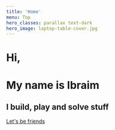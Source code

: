 ```yaml
---
title: 'Home'
menu: Top
hero_classes: parallax text-dark
hero_image: laptop-table-cover.jpg
---
```

<h1><span>Hi,</span></h1>
<span><h1>My name is Ibraim </h1></span>
<span><h2>I build, play and solve stuff </h2></span>

[Let's be friends](http://soltonbaev.com/about-me)